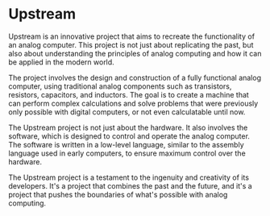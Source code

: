 # Upstream
Upstream is an innovative project that aims to recreate the functionality of an analog computer. 
This project is not just about replicating the past, but also about understanding the principles 
of analog computing and how it can be applied in the modern world.

The project involves the design and construction of a fully functional analog computer, using 
traditional analog components such as transistors, resistors, capacitors, and inductors. The 
goal is to create a machine that can perform complex calculations and solve problems that were 
previously only possible with digital computers, or not even calculatable until now.

The Upstream project is not just about the hardware. It also involves the software, which is 
designed to control and operate the analog computer. The software is written in a low-level 
language, similar to the assembly language used in early computers, to ensure maximum control 
over the hardware.

The Upstream project is a testament to the ingenuity and creativity of its developers. It's a 
project that combines the past and the future, and it's a project that pushes the boundaries of 
what's possible with analog computing.
